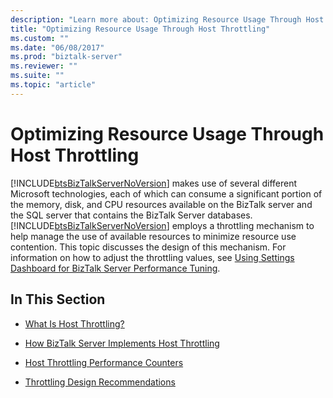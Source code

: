 ```yaml
---
description: "Learn more about: Optimizing Resource Usage Through Host Throttling"
title: "Optimizing Resource Usage Through Host Throttling"
ms.custom: ""
ms.date: "06/08/2017"
ms.prod: "biztalk-server"
ms.reviewer: ""
ms.suite: ""
ms.topic: "article"
---
```

# Optimizing Resource Usage Through Host Throttling
[!INCLUDE[btsBizTalkServerNoVersion](../includes/btsbiztalkservernoversion-md.md)] makes use of several different Microsoft technologies, each of which can consume a significant portion of the memory, disk, and CPU resources available on the BizTalk server and the SQL server that contains the BizTalk Server databases. [!INCLUDE[btsBizTalkServerNoVersion](../includes/btsbiztalkservernoversion-md.md)] employs a throttling mechanism to help manage the use of available resources to minimize resource use contention. This topic discusses the design of this mechanism. For information on how to adjust the throttling values, see [Using Settings Dashboard for BizTalk Server Performance Tuning](../core/using-settings-dashboard-for-biztalk-server-performance-tuning.md).  
  
## In This Section  
  
-   [What Is Host Throttling?](../core/what-is-host-throttling.md)  
  
-   [How BizTalk Server Implements Host Throttling](../core/how-biztalk-server-implements-host-throttling.md)  
  
-   [Host Throttling Performance Counters](../core/host-throttling-performance-counters.md)  
  
-   [Throttling Design Recommendations](../core/throttling-design-recommendations.md)

